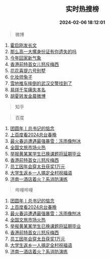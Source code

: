 <div align="center"><h2>实时热搜榜</h2><h4>2024-02-06 18:12:01</h4></div>

> 微博  

1. [霍启刚发长文](https://s.weibo.com/weibo?q=%E9%9C%8D%E5%90%AF%E5%88%9A%E5%8F%91%E9%95%BF%E6%96%87&t=31&band_rank=1&Refer=top)<br />
2. [那么高一大摞身份证有你遗失的吗](https://s.weibo.com/weibo?q=%23%E9%82%A3%E4%B9%88%E9%AB%98%E4%B8%80%E5%A4%A7%E6%91%9E%E8%BA%AB%E4%BB%BD%E8%AF%81%E6%9C%89%E4%BD%A0%E9%81%97%E5%A4%B1%E7%9A%84%E5%90%97%23&t=31&band_rank=2&Refer=top)<br />
3. [今年回家新气象](https://s.weibo.com/weibo?q=%23%E4%BB%8A%E5%B9%B4%E5%9B%9E%E5%AE%B6%E6%96%B0%E6%B0%94%E8%B1%A1%23&t=31&band_rank=3&Refer=top)<br />
4. [香港前特首女儿怒斥梅西](https://s.weibo.com/weibo?q=%23%E9%A6%99%E6%B8%AF%E5%89%8D%E7%89%B9%E9%A6%96%E5%A5%B3%E5%84%BF%E6%80%92%E6%96%A5%E6%A2%85%E8%A5%BF%23&t=31&band_rank=4&Refer=top)<br />
5. [花花喜提六号别墅](https://s.weibo.com/weibo?q=%23%E8%8A%B1%E8%8A%B1%E5%96%9C%E6%8F%90%E5%85%AD%E5%8F%B7%E5%88%AB%E5%A2%85%23&t=31&band_rank=5&Refer=top)<br />
6. [化妆师兔子](https://s.weibo.com/weibo?q=%E5%8C%96%E5%A6%86%E5%B8%88%E5%85%94%E5%AD%90&t=31&band_rank=6&Refer=top)<br />
7. [雪地推车摔倒的武汉交警找到了](https://s.weibo.com/weibo?q=%23%E9%9B%AA%E5%9C%B0%E6%8E%A8%E8%BD%A6%E6%91%94%E5%80%92%E7%9A%84%E6%AD%A6%E6%B1%89%E4%BA%A4%E8%AD%A6%E6%89%BE%E5%88%B0%E4%BA%86%23&t=31&band_rank=7&Refer=top)<br />
8. [易烊千玺痛失本名](https://s.weibo.com/weibo?q=%23%E6%98%93%E7%83%8A%E5%8D%83%E7%8E%BA%E7%97%9B%E5%A4%B1%E6%9C%AC%E5%90%8D%23&t=31&band_rank=8&Refer=top)<br />
9. [胡夏转发金晨微博](https://s.weibo.com/weibo?q=%23%E8%83%A1%E5%A4%8F%E8%BD%AC%E5%8F%91%E9%87%91%E6%99%A8%E5%BE%AE%E5%8D%9A%23&t=31&band_rank=9&Refer=top)<br />

> 知乎  


> 百度  

1. [团圆年丨总书记的惦念](https://www.baidu.com/s?wd=%E5%9B%A2%E5%9C%86%E5%B9%B4%E4%B8%A8%E6%80%BB%E4%B9%A6%E8%AE%B0%E7%9A%84%E6%83%A6%E5%BF%B5&sa=fyb_news&rsv_dl=fyb_news)<br />
2. [上百度看2024总台春晚](https://www.baidu.com/s?wd=%E4%B8%8A%E7%99%BE%E5%BA%A6%E7%9C%8B2024%E6%80%BB%E5%8F%B0%E6%98%A5%E6%99%9A&sa=fyb_news&rsv_dl=fyb_news)<br />
3. [最火春运遭遇最强暴雪：冻雨像刨冰](https://www.baidu.com/s?wd=%E6%9C%80%E7%81%AB%E6%98%A5%E8%BF%90%E9%81%AD%E9%81%87%E6%9C%80%E5%BC%BA%E6%9A%B4%E9%9B%AA%EF%BC%9A%E5%86%BB%E9%9B%A8%E5%83%8F%E5%88%A8%E5%86%B0&sa=fyb_news&rsv_dl=fyb_news)<br />
4. [全国文旅市场火热](https://www.baidu.com/s?wd=%E5%85%A8%E5%9B%BD%E6%96%87%E6%97%85%E5%B8%82%E5%9C%BA%E7%81%AB%E7%83%AD&sa=fyb_news&rsv_dl=fyb_news)<br />
5. [举报黄某某学生已换课题将延期毕业](https://www.baidu.com/s?wd=%E4%B8%BE%E6%8A%A5%E9%BB%84%E6%9F%90%E6%9F%90%E5%AD%A6%E7%94%9F%E5%B7%B2%E6%8D%A2%E8%AF%BE%E9%A2%98%E5%B0%86%E5%BB%B6%E6%9C%9F%E6%AF%95%E4%B8%9A&sa=fyb_news&rsv_dl=fyb_news)<br />
6. [香港前特首女儿怒斥梅西](https://www.baidu.com/s?wd=%E9%A6%99%E6%B8%AF%E5%89%8D%E7%89%B9%E9%A6%96%E5%A5%B3%E5%84%BF%E6%80%92%E6%96%A5%E6%A2%85%E8%A5%BF&sa=fyb_news&rsv_dl=fyb_news)<br />
7. [员工因年会穿太丑获奖1万元](https://www.baidu.com/s?wd=%E5%91%98%E5%B7%A5%E5%9B%A0%E5%B9%B4%E4%BC%9A%E7%A9%BF%E5%A4%AA%E4%B8%91%E8%8E%B7%E5%A5%961%E4%B8%87%E5%85%83&sa=fyb_news&rsv_dl=fyb_news)<br />
8. [大学生返乡一人搞定全村祝福语](https://www.baidu.com/s?wd=%E5%A4%A7%E5%AD%A6%E7%94%9F%E8%BF%94%E4%B9%A1%E4%B8%80%E4%BA%BA%E6%90%9E%E5%AE%9A%E5%85%A8%E6%9D%91%E7%A5%9D%E7%A6%8F%E8%AF%AD&sa=fyb_news&rsv_dl=fyb_news)<br />
9. [济南一酒店着火？系消防演练](https://www.baidu.com/s?wd=%E6%B5%8E%E5%8D%97%E4%B8%80%E9%85%92%E5%BA%97%E7%9D%80%E7%81%AB%EF%BC%9F%E7%B3%BB%E6%B6%88%E9%98%B2%E6%BC%94%E7%BB%83&sa=fyb_news&rsv_dl=fyb_news)<br />

> 哔哩哔哩  

1. [团圆年丨总书记的惦念](https://www.baidu.com/s?wd=%E5%9B%A2%E5%9C%86%E5%B9%B4%E4%B8%A8%E6%80%BB%E4%B9%A6%E8%AE%B0%E7%9A%84%E6%83%A6%E5%BF%B5&sa=fyb_news&rsv_dl=fyb_news)<br />
2. [上百度看2024总台春晚](https://www.baidu.com/s?wd=%E4%B8%8A%E7%99%BE%E5%BA%A6%E7%9C%8B2024%E6%80%BB%E5%8F%B0%E6%98%A5%E6%99%9A&sa=fyb_news&rsv_dl=fyb_news)<br />
3. [最火春运遭遇最强暴雪：冻雨像刨冰](https://www.baidu.com/s?wd=%E6%9C%80%E7%81%AB%E6%98%A5%E8%BF%90%E9%81%AD%E9%81%87%E6%9C%80%E5%BC%BA%E6%9A%B4%E9%9B%AA%EF%BC%9A%E5%86%BB%E9%9B%A8%E5%83%8F%E5%88%A8%E5%86%B0&sa=fyb_news&rsv_dl=fyb_news)<br />
4. [全国文旅市场火热](https://www.baidu.com/s?wd=%E5%85%A8%E5%9B%BD%E6%96%87%E6%97%85%E5%B8%82%E5%9C%BA%E7%81%AB%E7%83%AD&sa=fyb_news&rsv_dl=fyb_news)<br />
5. [举报黄某某学生已换课题将延期毕业](https://www.baidu.com/s?wd=%E4%B8%BE%E6%8A%A5%E9%BB%84%E6%9F%90%E6%9F%90%E5%AD%A6%E7%94%9F%E5%B7%B2%E6%8D%A2%E8%AF%BE%E9%A2%98%E5%B0%86%E5%BB%B6%E6%9C%9F%E6%AF%95%E4%B8%9A&sa=fyb_news&rsv_dl=fyb_news)<br />
6. [香港前特首女儿怒斥梅西](https://www.baidu.com/s?wd=%E9%A6%99%E6%B8%AF%E5%89%8D%E7%89%B9%E9%A6%96%E5%A5%B3%E5%84%BF%E6%80%92%E6%96%A5%E6%A2%85%E8%A5%BF&sa=fyb_news&rsv_dl=fyb_news)<br />
7. [员工因年会穿太丑获奖1万元](https://www.baidu.com/s?wd=%E5%91%98%E5%B7%A5%E5%9B%A0%E5%B9%B4%E4%BC%9A%E7%A9%BF%E5%A4%AA%E4%B8%91%E8%8E%B7%E5%A5%961%E4%B8%87%E5%85%83&sa=fyb_news&rsv_dl=fyb_news)<br />
8. [大学生返乡一人搞定全村祝福语](https://www.baidu.com/s?wd=%E5%A4%A7%E5%AD%A6%E7%94%9F%E8%BF%94%E4%B9%A1%E4%B8%80%E4%BA%BA%E6%90%9E%E5%AE%9A%E5%85%A8%E6%9D%91%E7%A5%9D%E7%A6%8F%E8%AF%AD&sa=fyb_news&rsv_dl=fyb_news)<br />
9. [济南一酒店着火？系消防演练](https://www.baidu.com/s?wd=%E6%B5%8E%E5%8D%97%E4%B8%80%E9%85%92%E5%BA%97%E7%9D%80%E7%81%AB%EF%BC%9F%E7%B3%BB%E6%B6%88%E9%98%B2%E6%BC%94%E7%BB%83&sa=fyb_news&rsv_dl=fyb_news)<br />
